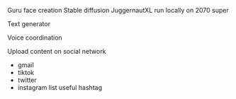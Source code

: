 Guru face creation
Stable diffusion JuggernautXL run locally on 2070 super

Text generator

Voice coordination


Upload content on social network
- gmail
- tiktok
- twitter
- instagram
list useful hashtag

